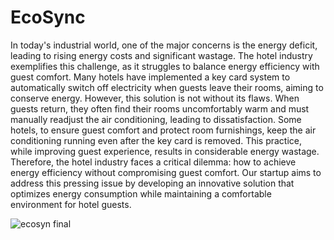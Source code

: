 # EcoSync

In today's industrial world, one of the major concerns is the energy deficit, leading to rising
energy costs and significant wastage. The hotel industry exemplifies this challenge, as it
struggles to balance energy efficiency with guest comfort.
Many hotels have implemented a key card system to automatically switch off electricity when
guests leave their rooms, aiming to conserve energy. However, this solution is not without its
flaws. When guests return, they often find their rooms uncomfortably warm and must
manually readjust the air conditioning, leading to dissatisfaction. Some hotels, to ensure
guest comfort and protect room furnishings, keep the air conditioning running even after the
key card is removed. This practice, while improving guest experience, results in considerable
energy wastage.
Therefore, the hotel industry faces a critical dilemma: how to achieve energy efficiency
without compromising guest comfort. Our startup aims to address this pressing issue by
developing an innovative solution that optimizes energy consumption while maintaining a
comfortable environment for hotel guests.

![ecosyn final ](https://github.com/user-attachments/assets/31bd4a3a-7588-401b-8b5b-15c831b7e90c)
